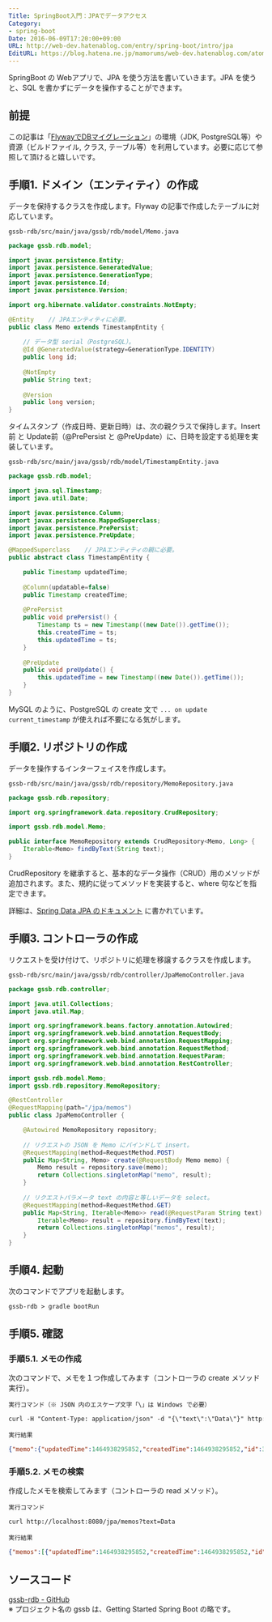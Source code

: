 ```yaml
---
Title: SpringBoot入門：JPAでデータアクセス
Category:
- spring-boot
Date: 2016-06-09T17:20:00+09:00
URL: http://web-dev.hatenablog.com/entry/spring-boot/intro/jpa
EditURL: https://blog.hatena.ne.jp/mamorums/web-dev.hatenablog.com/atom/entry/10328749687179107669
---
```


SpringBoot の Webアプリで、JPA を使う方法を書いていきます。JPA を使うと、SQL を書かずにデータを操作することができます。


## 前提
この記事は「[FlywayでDBマイグレーション](/entry/spring-boot/intro/flyway)」の環境（JDK, PostgreSQL等）や資源（ビルドファイル, クラス, テーブル等）を利用しています。必要に応じて参照して頂けると嬉しいです。


## 手順1. ドメイン（エンティティ）の作成
データを保持するクラスを作成します。Flyway の記事で作成したテーブルに対応しています。

`gssb-rdb/src/main/java/gssb/rdb/model/Memo.java`

```java
package gssb.rdb.model;

import javax.persistence.Entity;
import javax.persistence.GeneratedValue;
import javax.persistence.GenerationType;
import javax.persistence.Id;
import javax.persistence.Version;

import org.hibernate.validator.constraints.NotEmpty;

@Entity    // JPAエンティティに必要。
public class Memo extends TimestampEntity {
    
    // データ型 serial（PostgreSQL）。
    @Id @GeneratedValue(strategy=GenerationType.IDENTITY)
    public long id;
    
    @NotEmpty
    public String text;
    
    @Version
    public long version;    
}
```

タイムスタンプ（作成日時、更新日時）は、次の親クラスで保持します。Insert前 と Update前（@PrePersist と @PreUpdate）に、日時を設定する処理を実装しています。

`gssb-rdb/src/main/java/gssb/rdb/model/TimestampEntity.java`

```java
package gssb.rdb.model;

import java.sql.Timestamp;
import java.util.Date;

import javax.persistence.Column;
import javax.persistence.MappedSuperclass;
import javax.persistence.PrePersist;
import javax.persistence.PreUpdate;

@MappedSuperclass    // JPAエンティティの親に必要。
public abstract class TimestampEntity {

    public Timestamp updatedTime;
    
    @Column(updatable=false)
    public Timestamp createdTime;
    
    @PrePersist
    public void prePersist() {
        Timestamp ts = new Timestamp((new Date()).getTime());
        this.createdTime = ts;
        this.updatedTime = ts;
    }
    
    @PreUpdate
    public void preUpdate() {
        this.updatedTime = new Timestamp((new Date()).getTime());
    }
}
```

MySQL のように、PostgreSQL の create 文で `... on update current_timestamp` が使えれば不要になる気がします。


## 手順2. リポジトリの作成
データを操作するインターフェイスを作成します。

`gssb-rdb/src/main/java/gssb/rdb/repository/MemoRepository.java`

```java
package gssb.rdb.repository;

import org.springframework.data.repository.CrudRepository;

import gssb.rdb.model.Memo;

public interface MemoRepository extends CrudRepository<Memo, Long> {
    Iterable<Memo> findByText(String text);
}
```

CrudRepository を継承すると、基本的なデータ操作（CRUD）用のメソッドが追加されます。また、規約に従ってメソッドを実装すると、where 句などを指定できます。

詳細は、[Spring Data JPA のドキュメント](http://docs.spring.io/spring-data/jpa/docs/current/reference/html/) に書かれています。


## 手順3. コントローラの作成
リクエストを受け付けて、リポジトリに処理を移譲するクラスを作成します。

`gssb-rdb/src/main/java/gssb/rdb/controller/JpaMemoController.java`

```java
package gssb.rdb.controller;

import java.util.Collections;
import java.util.Map;

import org.springframework.beans.factory.annotation.Autowired;
import org.springframework.web.bind.annotation.RequestBody;
import org.springframework.web.bind.annotation.RequestMapping;
import org.springframework.web.bind.annotation.RequestMethod;
import org.springframework.web.bind.annotation.RequestParam;
import org.springframework.web.bind.annotation.RestController;

import gssb.rdb.model.Memo;
import gssb.rdb.repository.MemoRepository;

@RestController
@RequestMapping(path="/jpa/memos")
public class JpaMemoController {

    @Autowired MemoRepository repository;
    
    // リクエストの JSON を Memo にバインドして insert。
    @RequestMapping(method=RequestMethod.POST)
    public Map<String, Memo> create(@RequestBody Memo memo) {
        Memo result = repository.save(memo);
        return Collections.singletonMap("memo", result);
    }
    
    // リクエストパラメータ text の内容と等しいデータを select。
    @RequestMapping(method=RequestMethod.GET)
    public Map<String, Iterable<Memo>> read(@RequestParam String text) {
        Iterable<Memo> result = repository.findByText(text);
        return Collections.singletonMap("memos", result);
    }
}

```


## 手順4. 起動
次のコマンドでアプリを起動します。

```txt
gssb-rdb > gradle bootRun
```


## 手順5. 確認
### 手順5.1. メモの作成
次のコマンドで、メモを１つ作成してみます（コントローラの create メソッド実行）。

`実行コマンド（※ JSON 内のエスケープ文字「\」は Windows で必要）`

```txt
curl -H "Content-Type: application/json" -d "{\"text\":\"Data\"}" http://localhost:8080/jpa/memos -X POST
```

`実行結果`

```json
{"memo":{"updatedTime":1464938295852,"createdTime":1464938295852,"id":3,"text":"Data","version":0}}
```

### 手順5.2. メモの検索
作成したメモを検索してみます（コントローラの read メソッド）。

`実行コマンド`

```txt
curl http://localhost:8080/jpa/memos?text=Data
```

`実行結果`

```json
{"memos":[{"updatedTime":1464938295852,"createdTime":1464938295852,"id":3,"text":"Data","version":0}]}
```


## ソースコード
[gssb-rdb - GitHub](https://github.com/mamorum/blog/tree/master/code/gssb-rdb)  
※ プロジェクト名の gssb は、Getting Started Spring Boot の略です。

